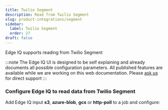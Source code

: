 ```yaml
---
title: Twilio Segment
description: Read from Twilio Segment
slug: product-integrations/segment
sidebar:
  label: Twilio Segment
  order: 27
draft: false
---
```


Edge IQ supports reading from Twilio Segment

:::note
The Edge IQ UI is designed to be self explaining and already documents all possible configuration parameters. All published features are available while we are working on this web documentation.
Please [ask us](https://community.edgeiq.com/) for direct support
:::

### Configure Edge IQ to read data from Twilio Segment

Add Edge IQ input **s3**, **azure-blob**, **gcs** or **http-poll** to a job and configure:
